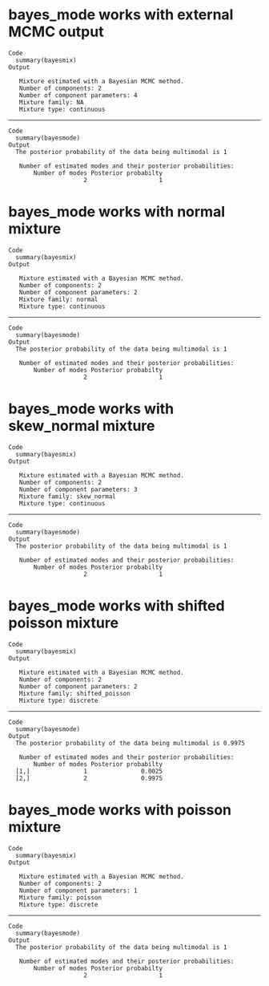 # bayes_mode works with external MCMC output

    Code
      summary(bayesmix)
    Output
      
       Mixture estimated with a Bayesian MCMC method.
       Number of components: 2
       Number of component parameters: 4
       Mixture family: NA
       Mixture type: continuous

---

    Code
      summary(bayesmode)
    Output
      The posterior probability of the data being multimodal is 1
      
       Number of estimated modes and their posterior probabilities:
           Number of modes Posterior probabilty 
                         2                    1 

# bayes_mode works with normal mixture

    Code
      summary(bayesmix)
    Output
      
       Mixture estimated with a Bayesian MCMC method.
       Number of components: 2
       Number of component parameters: 2
       Mixture family: normal
       Mixture type: continuous

---

    Code
      summary(bayesmode)
    Output
      The posterior probability of the data being multimodal is 1
      
       Number of estimated modes and their posterior probabilities:
           Number of modes Posterior probabilty 
                         2                    1 

# bayes_mode works with skew_normal mixture

    Code
      summary(bayesmix)
    Output
      
       Mixture estimated with a Bayesian MCMC method.
       Number of components: 2
       Number of component parameters: 3
       Mixture family: skew_normal
       Mixture type: continuous

---

    Code
      summary(bayesmode)
    Output
      The posterior probability of the data being multimodal is 1
      
       Number of estimated modes and their posterior probabilities:
           Number of modes Posterior probabilty 
                         2                    1 

# bayes_mode works with shifted poisson mixture

    Code
      summary(bayesmix)
    Output
      
       Mixture estimated with a Bayesian MCMC method.
       Number of components: 2
       Number of component parameters: 2
       Mixture family: shifted_poisson
       Mixture type: discrete

---

    Code
      summary(bayesmode)
    Output
      The posterior probability of the data being multimodal is 0.9975
      
       Number of estimated modes and their posterior probabilities:
           Number of modes Posterior probabilty
      [1,]               1               0.0025
      [2,]               2               0.9975

# bayes_mode works with poisson mixture

    Code
      summary(bayesmix)
    Output
      
       Mixture estimated with a Bayesian MCMC method.
       Number of components: 2
       Number of component parameters: 1
       Mixture family: poisson
       Mixture type: discrete

---

    Code
      summary(bayesmode)
    Output
      The posterior probability of the data being multimodal is 1
      
       Number of estimated modes and their posterior probabilities:
           Number of modes Posterior probabilty 
                         2                    1 

